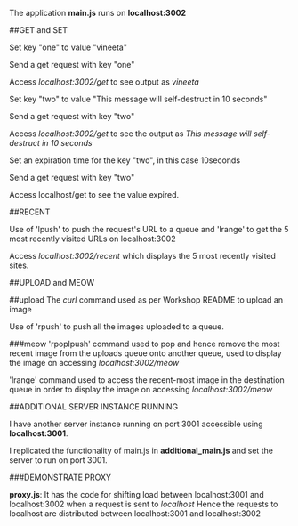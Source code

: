 The application **main.js** runs on **localhost:3002**

##GET and SET

Set key "one" to value "vineeta"

Send a get request with key "one"

Access *localhost:3002/get* to see output as *vineeta*

Set key "two" to value "This message will self-destruct in 10 seconds"

Send a get request with key "two"

Access *localhost:3002/get* to see the output as *This message will self-destruct in 10 seconds*

Set an expiration time for the key "two", in this case 10seconds

Send a get request with key "two"

Access localhost/get to see the value expired.

##RECENT

Use of 'lpush' to push the request's URL to a queue and 'lrange' to get the 5 most recently visited URLs on localhost:3002

Access *localhost:3002/recent* which displays the 5 most recently visited sites.

##UPLOAD and MEOW

##upload
The *curl* command used as per Workshop README to upload an image

Use of 'rpush' to push all the images uploaded to a queue. 

###meow
'rpoplpush' command used to pop and hence remove the most recent image from the uploads queue onto another queue, used to display the image on accessing *localhost:3002/meow*

'lrange' command used to access the recent-most image in the destination queue in order to display the image on accessing *localhost:3002/meow*

##ADDITIONAL SERVER INSTANCE RUNNING

I have another server instance running on port 3001 accessible using **localhost:3001**. 

I replicated the functionality of main.js in **additional_main.js** and set the server to run on port 3001.

###DEMONSTRATE PROXY

**proxy.js**: It has the code for shifting load between localhost:3001 and localhost:3002 when a request is sent to *localhost*
Hence the requests to localhost are distributed between localhost:3001 and localhost:3002

